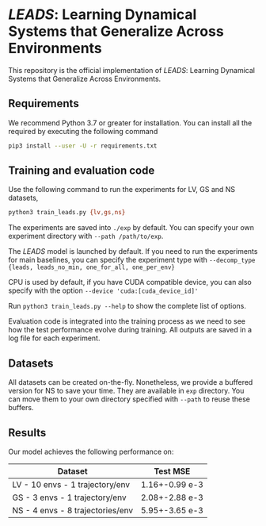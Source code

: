 # *LEADS*: Learning Dynamical Systems that Generalize Across Environments

This repository is the official implementation of *LEADS*: Learning Dynamical Systems that Generalize Across Environments.

## Requirements

We recommend Python 3.7 or greater for installation. You can install all the required by executing the following command

```bash
pip3 install --user -U -r requirements.txt
```

## Training and evaluation code

Use the following command to run the experiments for LV, GS and NS datasets,

```bash
python3 train_leads.py {lv,gs,ns}
```

The experiments are saved into `./exp` by default. You can specify your own experiment directory with `--path /path/to/exp`.

The *LEADS* model is launched by default. If you need to run the experiments for main baselines, you can specify the experiment type with `--decomp_type {leads, leads_no_min, one_for_all, one_per_env}`

CPU is used by default, if you have CUDA compatible device, you can also specify with the option `--device 'cuda:[cuda_device_id]'`

Run `python3 train_leads.py --help` to show the complete list of options.

Evaluation code is integrated into the training process as we need to see how the test performance evolve during training. All outputs are saved in a log file for each experiment.

## Datasets

All datasets can be created on-the-fly. Nonetheless, we provide a buffered version for NS to save your time. They are available in `exp` directory. You can move them to your own directory specified with `--path` to reuse these buffers.

## Results

Our model achieves the following performance on:

| Dataset            | Test MSE        |
| ------------------ |---------------- |
| LV - 10 envs - 1 trajectory/env   |    1.16+-0.99 e-3        |
| GS - 3 envs - 1 trajectory/env | 2.08+-2.88 e-3|
| NS - 4 envs - 8 trajectories/env | 5.95+-3.65 e-3|
